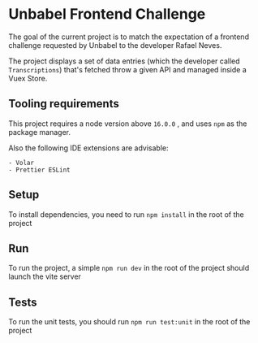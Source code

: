 # Unbabel Frontend Challenge

The goal of the current project is to match the expectation of a frontend challenge
requested by Unbabel to the developer Rafael Neves.

The project displays a set of data entries (which the developer called `Transcriptions`)
that's fetched throw a given API and managed inside a Vuex Store.

## Tooling requirements

This project requires a node version above `16.0.0` , and uses `npm` as the package manager.

Also the following IDE extensions are advisable:

    - Volar
    - Prettier ESLint

## Setup

To install dependencies, you need to run `npm install` in the root of the project

## Run

To run the project, a simple `npm run dev` in the root of the project should launch the vite server

## Tests

To run the unit tests, you should run `npm run test:unit` in the root of the project
